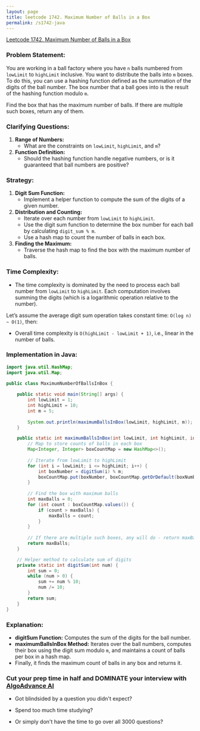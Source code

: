 ```yaml
---
layout: page
title: leetcode 1742. Maximum Number of Balls in a Box
permalink: /s1742-java
---
```

[Leetcode 1742. Maximum Number of Balls in a Box](https://algoadvance.github.io/algoadvance/l1742)
### Problem Statement:

You are working in a ball factory where you have `n` balls numbered from `lowLimit` to `highLimit` inclusive. You want to distribute the balls into `m` boxes. To do this, you can use a hashing function defined as the summation of the digits of the ball number. The box number that a ball goes into is the result of the hashing function modulo `m`.

Find the box that has the maximum number of balls. If there are multiple such boxes, return any of them.

### Clarifying Questions:

1. **Range of Numbers:**
    - What are the constraints on `lowLimit`, `highLimit`, and `m`?
2. **Function Definition:**
    - Should the hashing function handle negative numbers, or is it guaranteed that ball numbers are positive?

### Strategy:

1. **Digit Sum Function:**
    - Implement a helper function to compute the sum of the digits of a given number.
2. **Distribution and Counting:**
    - Iterate over each number from `lowLimit` to `highLimit`.
    - Use the digit sum function to determine the box number for each ball by calculating `digit_sum % m`.
    - Use a hash map to count the number of balls in each box.
3. **Finding the Maximum:**
    - Traverse the hash map to find the box with the maximum number of balls.

### Time Complexity:
- The time complexity is dominated by the need to process each ball number from `lowLimit` to `highLimit`. Each computation involves summing the digits (which is a logarithmic operation relative to the number).

Let’s assume the average digit sum operation takes constant time: `O(log n) ~ O(1)`, then:
- Overall time complexity is `O(highLimit - lowLimit + 1)`, i.e., linear in the number of balls.

### Implementation in Java:

```java
import java.util.HashMap;
import java.util.Map;

public class MaximumNumberOfBallsInBox {
    
    public static void main(String[] args) {
        int lowLimit = 1;
        int highLimit = 10;
        int m = 5;
        
        System.out.println(maximumBallsInBox(lowLimit, highLimit, m));
    }

    public static int maximumBallsInBox(int lowLimit, int highLimit, int m) {
        // Map to store counts of balls in each box
        Map<Integer, Integer> boxCountMap = new HashMap<>();
        
        // Iterate from lowLimit to highLimit
        for (int i = lowLimit; i <= highLimit; i++) {
            int boxNumber = digitSum(i) % m;
            boxCountMap.put(boxNumber, boxCountMap.getOrDefault(boxNumber, 0) + 1);
        }
        
        // Find the box with maximum balls
        int maxBalls = 0;
        for (int count : boxCountMap.values()) {
            if (count > maxBalls) {
                maxBalls = count;
            }
        }
        
        // If there are multiple such boxes, any will do - return maxBalls
        return maxBalls;
    }

    // Helper method to calculate sum of digits
    private static int digitSum(int num) {
        int sum = 0;
        while (num > 0) {
            sum += num % 10;
            num /= 10;
        }
        return sum;
    }
}
```

### Explanation:
- **digitSum Function:** Computes the sum of the digits for the ball number.
- **maximumBallsInBox Method:** Iterates over the ball numbers, computes their box using the digit sum modulo `m`, and maintains a count of balls per box in a hash map.
- Finally, it finds the maximum count of balls in any box and returns it.


### Cut your prep time in half and DOMINATE your interview with [AlgoAdvance AI](https://algoAdvance.com)

- Got blindsided by a question you didn't expect?

- Spend too much time studying?

- Or simply don't have the time to go over all 3000 questions?

